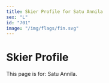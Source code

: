 ```yaml
---
title: Skier Profile for Satu Annila
sex: "L"
id: "701"
image: "/img/flags/fin.svg" 
---
```


# Skier Profile

This page is for: Satu Annila.
    